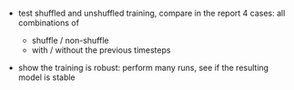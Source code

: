 * test shuffled and unshuffled training, compare in the report
    4 cases: all combinations of 
    * shuffle / non-shuffle
    * with / without the previous timesteps 

* show the training is robust: perform many runs, see if the resulting model is stable